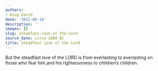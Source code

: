 ```yaml
---
authors:
- King David
date: '2011-08-14'
description: ''
images: []
slug: steadfast-love-of-the-lord
source_date: circa 1000 BC
title: Steadfast Love of the Lord
---
```


But the steadfast love of the LORD is from everlasting to everlasting on those who fear him,and his righteousness to children’s children.